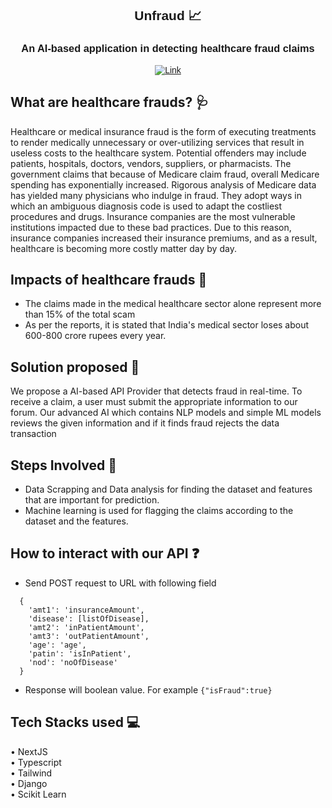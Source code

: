 

<div align="center" style="font-family:'Montserrat', sans-serif;">
  
## Unfraud 📈
### An AI-based application in detecting healthcare fraud claims

  [![Link](https://img.shields.io/badge/Website-Link-yellow)](https://unfraud.vercel.app/) <br/>
</div>

## What are healthcare frauds? 🩺

 Healthcare or medical insurance fraud is the form of executing treatments to render medically unnecessary or over-utilizing services that result in useless costs to the healthcare system. Potential offenders may include patients, hospitals, doctors, vendors, suppliers, or pharmacists. The government claims that because of Medicare claim fraud, overall Medicare spending has exponentially increased.
Rigorous analysis of Medicare data has yielded many physicians who indulge in fraud. They adopt ways in which an ambiguous diagnosis code is used to adapt the costliest procedures and drugs. Insurance companies are the most vulnerable institutions impacted due to these bad practices. Due to this reason, insurance companies increased their insurance premiums, and as a result, healthcare is becoming more costly matter day by day.

## Impacts of healthcare frauds 💉

- The claims made in the medical healthcare sector alone represent more than 15% of the total scam
- As per the reports, it is stated that India's medical sector loses about 600-800 crore rupees every year.

## Solution proposed 🧪

We propose a AI-based API Provider that detects fraud in real-time. To receive a claim, a user must submit the appropriate information to our forum. Our advanced AI which contains NLP models and simple ML models reviews the given information and if it finds fraud rejects the data transaction
   
## Steps Involved 📃

- Data Scrapping and Data analysis for finding the dataset and features that are important for prediction.
- Machine learning is used for flagging the claims according to the dataset and the features.

## How to interact with our API ❓

* Send POST request to URL with following field
```
  {
    'amt1': 'insuranceAmount',
    'disease': [listOfDisease],
    'amt2': 'inPatientAmount',
    'amt3': 'outPatientAmount',
    'age': 'age',
    'patin': 'isInPatient',
    'nod': 'noOfDisease'
  }

```
* Response will boolean value. For example ```{"isFraud":true}```


## Tech Stacks used 💻

  • NextJS<br/>
  • Typescript<br/>
  • Tailwind<br/>
  • Django<br/>
  • Scikit Learn

